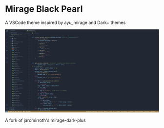 # Mirage Black Pearl

A VSCode theme inspired by ayu_mirage and Dark+ themes

![preview](https://raw.githubusercontent.com/Mohamed-elg/mirage/main/preview.png)

A fork of jaromirroth's mirage-dark-plus
